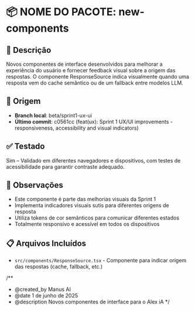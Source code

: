 # 📦 NOME DO PACOTE: new-components

## 🧠 Descrição
Novos componentes de interface desenvolvidos para melhorar a experiência do usuário e fornecer feedback visual sobre a origem das respostas. O componente ResponseSource indica visualmente quando uma resposta vem do cache semântico ou de um fallback entre modelos LLM.

## 🌱 Origem
- **Branch local**: beta/sprint1-ux-ui
- **Último commit**: c0561cc (feat(ux): Sprint 1 UX/UI improvements - responsiveness, accessibility and visual indicators)

## ✅ Testado
Sim – Validado em diferentes navegadores e dispositivos, com testes de acessibilidade para garantir contraste adequado.

## 🚨 Observações
- Este componente é parte das melhorias visuais da Sprint 1
- Implementa indicadores visuais sutis para diferentes origens de resposta
- Utiliza tokens de cor semânticos para comunicar diferentes estados
- Totalmente responsivo e acessível em todos os dispositivos

## 📋 Arquivos Incluídos
- `src/components/ResponseSource.tsx` - Componente para indicar origem das respostas (cache, fallback, etc.)

/**
 * @created_by Manus AI
 * @date 1 de junho de 2025
 * @description Novos componentes de interface para o Alex iA
 */
